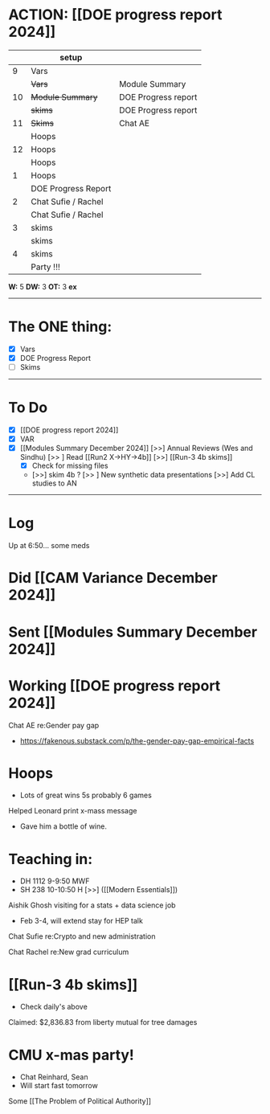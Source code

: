 # ACTION: [[DOE progress report 2024]]

|     | setup               |                     |
| --- | ------------------- | ------------------- |
| 9   | Vars                |                     |
|     | ~~Vars~~            | Module Summary      |
| 10  | ~~Module Summary~~  | DOE Progress report |
|     | ~~skims~~           | DOE Progress report |
| 11  | ~~Skims~~           | Chat AE             |
|     | Hoops               |                     |
| 12  | Hoops               |                     |
|     | Hoops               |                     |
| 1   | Hoops               |                     |
|     | DOE Progress Report |                     |
| 2   | Chat Sufie / Rachel |                     |
|     | Chat Sufie / Rachel |                     |
| 3   | skims               |                     |
|     | skims               |                     |
| 4   | skims               |                     |
|     | Party !!!           |                     |

**W:** 5 
**DW:** 3
**OT:** 3
**ex** 

---
# The ONE thing: 
- [x] Vars
- [x] DOE Progress Report
- [ ] Skims

---
# To Do

- [x] [[DOE progress report 2024]]
- [x] VAR
- [x] [[Modules Summary December 2024]]
 [>>] Annual Reviews (Wes and Sindhu)
 [>> ] Read [[Run2 X->HY->4b]]
 [>>]  [[Run-3 4b skims]]
	- [x] Check for missing files
	- [>>] skim 4b ?
 [>> ] New  synthetic data presentations
 [>>] Add CL studies to AN

---

# Log

Up at 6:50... some meds

# Did [[CAM Variance December 2024]]


# Sent [[Modules Summary December 2024]]


# Working [[DOE progress report 2024]]

Chat AE re:Gender pay gap
- https://fakenous.substack.com/p/the-gender-pay-gap-empirical-facts

# Hoops 
- Lots of great wins 5s probably 6 games

Helped Leonard print x-mass message
- Gave him a bottle of wine.

# Teaching in: 
- DH 1112 9-9:50 MWF
- SH 238 10-10:50 H
[>>] ([[Modern Essentials]])


Aishik Ghosh visiting for a stats + data science job
- Feb 3-4, will extend stay for HEP talk 

Chat Sufie re:Crypto and new administration

Chat Rachel re:New grad curriculum

# [[Run-3 4b skims]]
- Check daily's above

Claimed: $2,836.83 from liberty mutual for tree damages

# CMU x-mas party! 
- Chat Reinhard, Sean
- Will start fast tomorrow

Some [[The Problem of Political Authority]]




